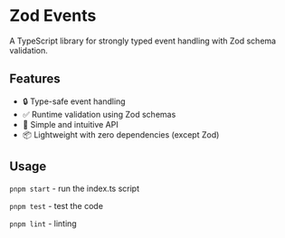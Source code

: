 # Zod Events

A TypeScript library for strongly typed event handling with Zod schema validation.

## Features

- 🔒 Type-safe event handling
- ✅ Runtime validation using Zod schemas
- 🚀 Simple and intuitive API
- 📦 Lightweight with zero dependencies (except Zod)

## Usage

`pnpm start` - run the index.ts script

`pnpm test` - test the code

`pnpm lint` - linting
